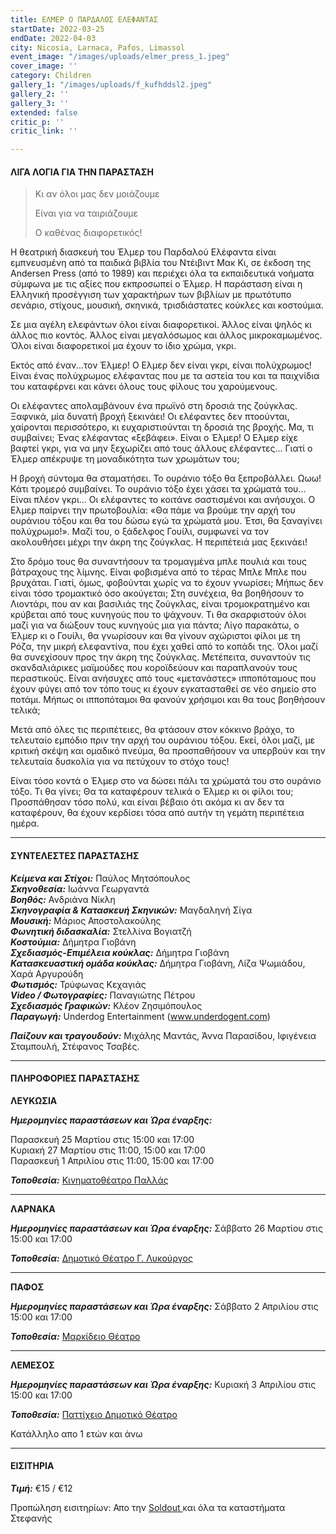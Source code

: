 ```yaml
---
title: ΕΛΜΕΡ Ο ΠΑΡΔΑΛΟΣ ΕΛΕΦΑΝΤΑΣ
startDate: 2022-03-25
endDate: 2022-04-03
city: Nicosia, Larnaca, Pafos, Limassol
event_image: "/images/uploads/elmer_press_1.jpeg"
cover_image: ''
category: Children
gallery_1: "/images/uploads/f_kufhddsl2.jpeg"
gallery_2: ''
gallery_3: ''
extended: false
critic_p: ''
critic_link: ''

---
```

#### ΛΙΓΑ ΛΟΓΙΑ ΓΙΑ ΤΗΝ ΠΑΡΑΣΤΑΣΗ

> Κι αν όλοι μας δεν μοιάζουμε
>
> Είναι για να ταιριάζουμε
>
> Ο καθένας διαφορετικός!

Η θεατρική διασκευή του Έλμερ του Παρδαλού Ελέφαντα είναι εμπνευσμένη από τα παιδικά βιβλία του Ντέιβιντ Μακ Κι, σε έκδοση της Andersen Press (από το 1989) και περιέχει όλα τα εκπαιδευτικά νοήματα σύμφωνα με τις αξίες που εκπροσωπεί ο Έλμερ. Η παράσταση είναι η Ελληνική προσέγγιση των χαρακτήρων των βιβλίων με πρωτότυπο σενάριο, στίχους, μουσική, σκηνικά, τρισδιάστατες κούκλες και κοστούμια.

Σε μια αγέλη ελεφάντων όλοι είναι διαφορετικοί. Άλλος είναι ψηλός κι άλλος πιο κοντός. Άλλος είναι μεγαλόσωμος και άλλος μικροκαμωμένος. Όλοι είναι διαφορετικοί μα έχουν το ίδιο χρώμα, γκρι.

Εκτός από έναν...τον Έλμερ! Ο Ελμερ δεν είναι γκρι, είναι πολύχρωμος! Είναι ένας πολύχρωμος ελέφαντας που με τα αστεία του και τα παιχνίδια του καταφέρνει και κάνει όλους τους φίλους του χαρούμενους.

​Οι ελέφαντες απολαμβάνουν ένα πρωϊνό στη δροσιά της ζούγκλας. Ξαφνικά, μία δυνατή βροχή ξεκινάει! Οι ελέφαντες δεν πτοούνται, χαίρονται περισσότερο, κι ευχαριστιούνται τη δροσιά της βροχής. Μα, τι συμβαίνει; Ένας ελέφαντας «ξεβάφει». Είναι ο Έλμερ! Ο Ελμερ είχε βαφτεί γκρι, για να μην ξεχωρίζει από τους άλλους ελέφαντες... Γιατί ο Έλμερ απέκρυψε τη μοναδικότητα των χρωμάτων του;

Η βροχή σύντομα θα σταματήσει. Το ουράνιο τόξο θα ξεπροβάλλει. Ωωω! Κάτι τρομερό συμβαίνει. Το ουράνιο τόξο έχει χάσει τα χρώματά του... Είναι πλέον γκρι... Οι ελέφαντες το κοιτάνε σαστισμένοι και ανήσυχοι. Ο Ελμερ παίρνει την πρωτοβουλία: «Θα πάμε να βρούμε την αρχή του ουράνιου τόξου και θα του δώσω εγώ τα χρώματά μου. Έτσι, θα ξαναγίνει πολύχρωμο!». Μαζί του, ο ξάδελφος Γουίλι, συμφωνεί να τον ακολουθήσει μέχρι την άκρη της ζούγκλας. Η περιπέτειά μας ξεκινάει!

Στο δρόμο τους θα συναντήσουν τα τρομαγμένα μπλε πουλιά και τους βάτραχους της λίμνης. Είναι φοβισμένα από το τέρας Μπλε Μπλε που βρυχάται. Γιατί, όμως, φοβούνται χωρίς να το έχουν γνωρίσει; Μήπως δεν είναι τόσο τρομακτικό όσο ακούγεται; Στη συνέχεια, θα βοηθήσουν το Λιοντάρι, που αν και βασιλιάς της ζούγκλας, είναι τρομοκρατημένο και κρύβεται από τους κυνηγούς που το ψάχνουν. Τι θα σκαρφιστούν όλοι μαζί για να διώξουν τους κυνηγούς μια για πάντα; Λίγο παρακάτω, ο Έλμερ κι ο Γουίλι, θα γνωρίσουν και θα γίνουν αχώριστοι φίλοι με τη Ρόζα, την μικρή ελεφαντίνα, που έχει χαθεί από το κοπάδι της. Όλοι μαζί θα συνεχίσουν προς την άκρη της ζούγκλας. Μετέπειτα, συναντούν τις σκανδαλιάρικες μαϊμούδες που κοροϊδεύουν και παραπλανούν τους περαστικούς. Είναι ανήσυχες από τους «μετανάστες» ιπποπόταμους που έχουν φύγει από τον τόπο τους κι έχουν εγκατασταθεί σε νέο σημείο στο ποτάμι. Μήπως οι ιπποπόταμοι θα φανούν χρήσιμοι και θα τους βοηθήσουν τελικά;

Μετά από όλες τις περιπέτειες, θα φτάσουν στον κόκκινο βράχο, το τελευταίο εμπόδιο πριν την αρχή του ουράνιου τόξου. Εκεί, όλοι μαζί, με κριτική σκέψη και ομαδικό πνεύμα, θα προσπαθήσουν να υπερβούν και την τελευταία δυσκολία για να πετύχουν το στόχο τους!

Είναι τόσο κοντά ο Έλμερ στο να δώσει πάλι τα χρώματά του στο ουράνιο τόξο. Τι θα γίνει; Θα τα καταφέρουν τελικά ο Έλμερ κι οι φίλοι του; Προσπάθησαν τόσο πολύ, και είναι βέβαιο ότι ακόμα κι αν δεν τα καταφέρουν, θα έχουν κερδίσει τόσα από αυτήν τη γεμάτη περιπέτεια ημέρα.

***

#### ΣΥΝΤΕΛΕΣΤΕΣ ΠΑΡΑΣΤΑΣΗΣ

**_Κείμενα και Στίχοι:_** Παύλος Μητσόπουλος  
**_Σκηνοθεσία:_** Ιωάννα Γεωργαντά  
**_Βοηθός:_** Ανδριάνα Νίκλη  
**_Σκηνογραφία & Κατασκευή Σκηνικών:_** Μαγδαληνή Σίγα  
**_Μουσική:_** Μάριος Αποστολακούλης  
**_Φωνητική διδασκαλία:_** Στελλίνα Βογιατζή  
**_Κοστούμια:_** Δήμητρα Γιοβάνη  
**_Σχεδιασμός-Επιμέλεια κούκλας:_** Δήμητρα Γιοβάνη  
**_Κατασκευαστική ομάδα κούκλας:_** Δήμητρα Γιοβάνη, Λίζα Ψωμιάδου, Χαρά Αργυρούδη  
**_Φωτισμός:_** Τρύφωνας Κεχαγιάς  
**_Video / Φωτογραφίες:_** Παναγιώτης Πέτρου  
**_Σχεδιασμός Γραφικών:_** Κλέον Ζησιμόπουλος  
**_Παραγωγή:_** Underdog Entertainment (www.underdogent.com)

**_Παίζουν και τραγουδούν:_** Μιχάλης Μαντάς, Άννα Παρασίδου, Ιφιγένεια Σταμπουλή, Στέφανος Τσαβές.

***

#### ΠΛΗΡΟΦΟΡΙΕΣ ΠΑΡΑΣΤΑΣΗΣ

**ΛΕΥΚΩΣΙΑ**

**_Ημερομηνίες παραστάσεων και Ώρα έναρξης:_** 

Παρασκευή 25 Μαρτίου στις 15:00 και 17:00  
Κυριακή 27 Μαρτίου στις 11:00, 15:00 και 17:00   
Παρασκευή 1 Απριλίου στις 11:00, 15:00 και 17:00

**_Τοποθεσία:_** [Κινηματοθέατρο Παλλάς](https://www.google.com/maps/place/Pallas+Theater/@35.1732295,33.3551574,17z/data=!3m1!4b1!4m5!3m4!1s0x14de17502ddb6def:0xf9034fe4278c3e69!8m2!3d35.1732295!4d33.3573461 "Παλλάς")

***

**ΛΑΡΝΑΚΑ**

**_Ημερομηνίες παραστάσεων και Ώρα έναρξης:_** Σάββατο 26 Μαρτίου στις 15:00 και 17:00

**_Τοποθεσία:_** [Δημοτικό Θέατρο Γ. Λυκούργος](https://www.google.com/maps/place/%CE%94%CE%B7%CE%BC%CE%BF%CF%84%CE%B9%CE%BA%CE%BF+%CE%98%CE%B5%CE%B1%CF%84%CF%81%CE%BF+%CE%9B%CE%B1%CF%81%CE%BD%CE%B1%CE%BA%CE%B1%CF%82/@34.9160535,33.6242074,17z/data=!3m1!4b1!4m5!3m4!1s0x14e08357d0583743:0x9596f1dd1e03bce6!8m2!3d34.9160535!4d33.6263961 "Δημοτικό Θέατρο Λάρνακας")

***

**ΠΑΦΟΣ**

**_Ημερομηνίες παραστάσεων και Ώρα έναρξης:_** Σάββατο 2 Απριλίου στις 15:00 και 17:00

**_Τοποθεσία:_** [Μαρκίδειο Θέατρο](https://www.google.com/maps/place/Markideio+Theatre/@34.7781598,32.4210447,17z/data=!3m1!4b1!4m5!3m4!1s0x14e706f5450bd66d:0x68a598c2c5136439!8m2!3d34.7781101!4d32.4232146 "ΜΑρκίδειο Θέατρο")

***

**ΛΕΜΕΣΟΣ**

**_Ημερομηνίες παραστάσεων και Ώρα έναρξης:_** Κυριακή 3 Απριλίου στις 15:00 και 17:00

**_Τοποθεσία:_** [Παττίχειο Δημοτικό Θέατρο](https://www.google.com/maps/place/%CE%A0%CE%B1%CF%84%CF%84%CE%B9%CF%87%CE%B5%CE%AF%CE%BF+%CE%94%CE%B7%CE%BC%CE%BF%CF%84%CE%B9%CE%BA%CF%8C+%CE%98%CE%AD%CE%B1%CF%84%CF%81%CE%BF/@34.6808931,33.0414947,17z/data=!3m1!4b1!4m5!3m4!1s0x14e7330e3a40b37f:0xa33ce6e4d7f4bc8!8m2!3d34.6808931!4d33.0436834 "Παττίχειο Δημοτικό Θέατρο")

Κατάλληλο απο 1 ετών και άνω

***

#### ΕΙΣΙΤΗΡΙΑ

**_Τιμή:_** €15 / €12

Προπώληση εισιτηρίων: Απο την [Soldout ](https://www.soldoutticketbox.com/elmer-o-pardalos-elefantas-2022/?lang=en "Soldout")και όλα τα καταστήματα Στεφανής